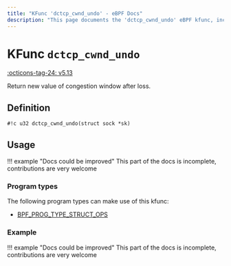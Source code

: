 ```yaml
---
title: "KFunc 'dctcp_cwnd_undo' - eBPF Docs"
description: "This page documents the 'dctcp_cwnd_undo' eBPF kfunc, including its defintion, usage, program types that can use it, and examples."
---
```

# KFunc `dctcp_cwnd_undo`

<!-- [FEATURE_TAG](dctcp_cwnd_undo) -->
[:octicons-tag-24: v5.13](https://github.com/torvalds/linux/commit/e78aea8b2170be1b88c96a4d138422986a737336)
<!-- [/FEATURE_TAG] -->

Return new value of congestion window after loss.

## Definition

<!-- [KFUNC_DEF] -->
`#!c u32 dctcp_cwnd_undo(struct sock *sk)`
<!-- [/KFUNC_DEF] -->

## Usage

!!! example "Docs could be improved"
    This part of the docs is incomplete, contributions are very welcome

### Program types

The following program types can make use of this kfunc:

<!-- [KFUNC_PROG_REF] -->
- [BPF_PROG_TYPE_STRUCT_OPS](../program-type/BPF_PROG_TYPE_STRUCT_OPS.md)
<!-- [/KFUNC_PROG_REF] -->

### Example

!!! example "Docs could be improved"
    This part of the docs is incomplete, contributions are very welcome

